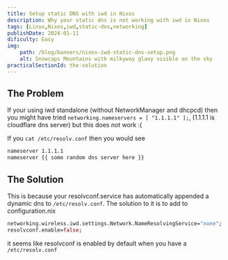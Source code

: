 ```yaml
---
title: Setup static DNS with iwd in Nixos
description: Why your static dns is not working with iwd in Nixos
tags: [Linux,Nixos,iwd,static-dns,networking]
publishDate: 2024-01-11
dificulty: Easy
img:
    path: /blog/banners/nixos-iwd-static-dns-setup.png
    alt: Snowcaps Mountains with milkyway glaxy visible on the sky
practicalSectionId: the-solution
---
```


## The Problem

If your using iwd standalone (without NetworkManager and dhcpcd) then you might have tried `networking.nameservers = [ "1.1.1.1" ];`, (1.1.1.1 is cloudflare dns server) but this does not work :( 

If you `cat /etc/resolv.conf` then you would see 
```bash
nameserver 1.1.1.1
nameserver {{ some random dns server here }}
```

## The Solution

This is because your resolvconf.service has automatically appended a dynamic dns to `/etc/resolv.conf`. The solution to it is to add to configuration.nix

```nix
networking.wireless.iwd.settings.Network.NameResolvingService="none";
resolvconf.enable=false;
```

it seems like resolvconf is enabled by default when you have a `/etc/resolv.conf`
